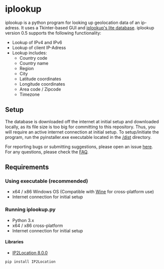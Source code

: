 # iplookup
iplookup is a python program for looking up geolocation data of an ip-adress. It uses a Tkinter-based  GUI and [iplookup's lite database](https://lite.ip2location.com). iplookup version 0.5 supports the following functionality:
* Lookup of IPv4 and IPv6
* Lookup of client IP-Adress
* Lookup includes:
  * Country code
  * Country name
  * Region
  * City
  * Latitude coordinates
  * Longitude coordinates
  * Area code / Zipcode
  * Timezone
  
## Setup
The database is downloaded off the internet at initial setup and downloaded locally, as its file size is too big for committing to this repository. Thus, you will require an active internet connection at initial setup. To setup/initiate the program, run the pyinstaller.exe executable located in the [/dist](https://github.com/tobiasvonarx/iplookup/tree/master/dist) directory. 
 
For reporting bugs or submitting suggestions, please open an issue [here](https://github.com/tobiasvonarx/iplookup/issues/new). For any questions, please check the [FAQ](https://github.com/tobiasvonarx/iplookup/blob/master/FAQ.md).

## Requirements
### Using executable (recommended)
* x64 / x86 Windows OS (Compatible with [Wine](https://www.winehq.org/) for cross-platform use)
* Internet connection for initial setup
### Running iplookup.py
* Python 3.x
* x64 / x86 cross-platform
* Internet connection for initial setup
#### Libraries
* [IP2Location 8.0.0](https://pypi.python.org/pypi/IP2Location/8.0.0)

```
pip install IP2Location
```
